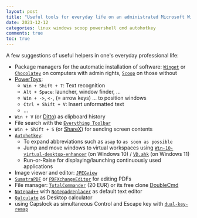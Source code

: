 ```yaml
---
layout: post
title: "Useful tools for everyday life on an administrated Microsoft Windows machine"
date: 2021-12-12
categories: linux windows scoop powershell cmd autohotkey 
comments: true
toc: true
---
```


A few suggestions of useful helpers in one's everyday professional life:

- Package managers for the automatic installation of software: [`Winget`](https://github.com/microsoft/winget-cli) or [`Chocolatey`](https://chocolatey.org/) on computers with admin rights, [`Scoop`](https://scoop.sh/) on those without
- [PowerToys](https://github.com/microsoft/PowerToys):
    - `Win + Shift + T`: Text recognition
    - `Alt + Space`: launcher, window finder, ...
    - `Win + ->`, `<-`, (= arrow keys) ... to position windows
    - `Ctrl + Shift + V`: Insert unformatted text
    - ...
- `Win + V` (or [Ditto](https://ditto-cp.sourceforge.io/)) as clipboard history
- File search with the [`Everything Toolbar`](https://github.com/stnkl/EverythingToolbar)
- `Win + Shift + S` (or [ShareX](https://getsharex.com/)) for sending screen contents
- [`Autohotkey`](https://www.autohotkey.com/): 
    - To expand abbreviations such as `asap` to `as soon as possible`
    - Jump and move windows to virtual workspaces using [`Win-10-virtual-desktop-enhancer`](https://github.com/phazzzy/win-10-virtual-desktop-enhancer) (on Windows 10) / [`VD.ahk`](https://github.com/FuPeiJiang/VD.ahk) (on Windows 11)
    - Run-or-Raise for displaying/launching continuously used applications
- Image viewer and editor: [`JPEGview`](https://sourceforge.net/projects/jpegview/)
- [`SumatraPDF`](https://www.sumatrapdfreader.org/free-pdf-reader.html) or [`PDFXchangeEditor`](https://www.tracker-software.com/product/pdf-xchange-editor) for editing PDFs
- File manager: [`TotalCommander`](https://www.ghisler.com/) (20 EUR) or its free clone [DoubleCmd](https://doublecmd.sourceforge.io/)
- [`Notepad++`](https://notepad-plus-plus.org/) with [`Notepadreplacer`](https://www.binaryfortress.com/NotepadReplacer/) as default text editor
- [`Qalculate`](https://qalculate.github.io/) as Desktop calculator
- using Capslock as simultaneous Control and Escape key with [`dual-key-remap`](https://github.com/ililim/dual-key-remap)
